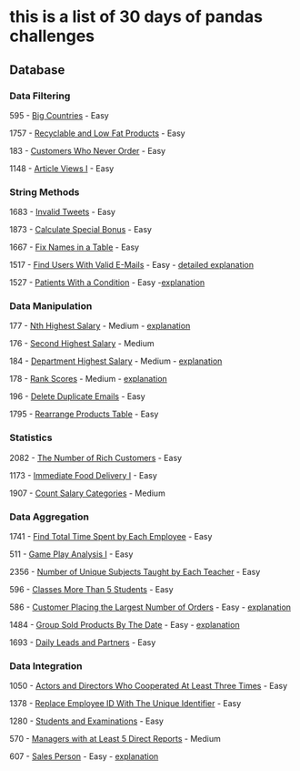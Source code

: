 # this is a list of 30 days of pandas challenges


## Database

### Data Filtering


595 - [Big Countries](https://leetcode.com/problems/big-countries/?envType=study-plan-v2&envId=30-days-of-pandas&lang=pythondata) - Easy

1757 - [Recyclable and Low Fat Products](https://leetcode.com/problems/recyclable-and-low-fat-products/?envType=study-plan-v2&envId=30-days-of-pandas&lang=pythondata) - Easy

183 - [Customers Who Never Order](https://leetcode.com/problems/customers-who-never-order/?envType=study-plan-v2&envId=30-days-of-pandas&lang=pythondata) - Easy

1148 - [Article Views I](https://leetcode.com/problems/article-views-i/?envType=study-plan-v2&envId=30-days-of-pandas&lang=pythondata) - Easy



### String Methods

1683 - [Invalid Tweets](https://leetcode.com/problems/invalid-tweets/submissions/?envType=study-plan-v2&envId=30-days-of-pandas&lang=pythondata) - Easy

1873 - [Calculate Special Bonus](https://leetcode.com/problems/calculate-special-bonus/?envType=study-plan-v2&envId=30-days-of-pandas&lang=pythondata) - Easy

1667 - [Fix Names in a Table](https://leetcode.com/problems/fix-names-in-a-table/submissions/?envType=study-plan-v2&envId=30-days-of-pandas&lang=pythondata) - Easy


1517 - [Find Users With Valid E-Mails](https://leetcode.com/problems/find-users-with-valid-e-mails/submissions/?envType=study-plan-v2&envId=30-days-of-pandas&lang=pythondata) - Easy - [detailed explanation](https://leetcode.com/problems/find-users-with-valid-e-mails/solutions/3853585/regex-explained-pandas-mysql-an-effortless-and-simple-approach-with-comments/?envType=study-plan-v2&envId=30-days-of-pandas&lang=pythondata) 

1527 - [Patients With a Condition](https://leetcode.com/problems/patients-with-a-condition/description/?envType=study-plan-v2&envId=30-days-of-pandas&lang=pythondata) - Easy -[explanation](https://leetcode.com/problems/patients-with-a-condition/solutions/3853981/pandas-mysql-an-effortless-and-simple-approach-with-comments-and-explanation/?envType=study-plan-v2&envId=30-days-of-pandas&lang=pythondata)


### Data Manipulation


177 - [Nth Highest Salary](https://leetcode.com/problems/nth-highest-salary/description/?envType=study-plan-v2&envId=30-days-of-pandas&lang=pythondata) - Medium - [explanation](https://leetcode.com/problems/nth-highest-salary/solutions/3858402/very-simple-and-clean-pandas-with-comments/?envType=study-plan-v2&envId=30-days-of-pandas&lang=pythondata)

176 - [Second Highest Salary](https://leetcode.com/problems/second-highest-salary/?envType=study-plan-v2&envId=30-days-of-pandas&lang=pythondata) - Medium

184 - [Department Highest Salary](https://leetcode.com/problems/department-highest-salary/description/?envType=study-plan-v2&envId=30-days-of-pandas&lang=pythondata) - Medium - [explanation](https://leetcode.com/problems/department-highest-salary/solutions/3861495/pandas-very-simple-step-by-step-process-detailed/?envType=study-plan-v2&envId=30-days-of-pandas&lang=pythondata)

178 - [Rank Scores](https://leetcode.com/problems/rank-scores/description/?envType=study-plan-v2&envId=30-days-of-pandas&lang=pythondata) - Medium - [explanation](https://leetcode.com/problems/rank-scores/solutions/3861595/pandas-simple-2-step-approach-additional-knowledge-at-the-end/?envType=study-plan-v2&envId=30-days-of-pandas&lang=pythondata)

196 - [Delete Duplicate Emails](https://leetcode.com/problems/delete-duplicate-emails/submissions/?envType=study-plan-v2&envId=30-days-of-pandas&lang=pythondata) - Easy

1795 - [Rearrange Products Table](https://leetcode.com/problems/rearrange-products-table/description/?envType=study-plan-v2&envId=30-days-of-pandas&lang=pythondata) - Easy


### Statistics


2082 - [The Number of Rich Customers](https://leetcode.com/problems/the-number-of-rich-customers/submissions/?envType=study-plan-v2&envId=30-days-of-pandas&lang=pythondata) - Easy

1173 - [Immediate Food Delivery I](https://leetcode.com/problems/immediate-food-delivery-i/description/?envType=study-plan-v2&envId=30-days-of-pandas&lang=pythondata) - Easy

1907 - [Count Salary Categories](https://leetcode.com/problems/count-salary-categories/description/?envType=study-plan-v2&envId=30-days-of-pandas&lang=pythondata) - Medium



### Data Aggregation

1741 - [Find Total Time Spent by Each Employee](https://leetcode.com/problems/find-total-time-spent-by-each-employee/description/?envType=study-plan-v2&envId=30-days-of-pandas&lang=pythondata) - Easy

511 - [Game Play Analysis I](https://leetcode.com/problems/game-play-analysis-i/description/?envType=study-plan-v2&envId=30-days-of-pandas&lang=pythondata) - Easy

2356 - [Number of Unique Subjects Taught by Each Teacher](https://leetcode.com/problems/number-of-unique-subjects-taught-by-each-teacher/?envType=study-plan-v2&envId=30-days-of-pandas&lang=pythondata) - Easy

596 - [Classes More Than 5 Students](https://leetcode.com/problems/classes-more-than-5-students/description/?envType=study-plan-v2&envId=30-days-of-pandas&lang=pythondata) - Easy

586 - [Customer Placing the Largest Number of Orders](https://leetcode.com/problems/customer-placing-the-largest-number-of-orders/description/?envType=study-plan-v2&envId=30-days-of-pandas&lang=pythondata) - Easy - [explanation](https://leetcode.com/problems/customer-placing-the-largest-number-of-orders/solutions/3899213/pandas-2-liner-very-straightforward/?envType=study-plan-v2&envId=30-days-of-pandas&lang=pythondata)


1484 - [Group Sold Products By The Date](https://leetcode.com/problems/group-sold-products-by-the-date/description/?envType=study-plan-v2&envId=30-days-of-pandas&lang=pythondata) - Easy - [explanation](https://leetcode.com/problems/group-sold-products-by-the-date/solutions/3896640/grouping-with-aggregations/?envType=study-plan-v2&envId=30-days-of-pandas&lang=pythondata)

1693 - [Daily Leads and Partners](https://leetcode.com/problems/daily-leads-and-partners/description/?envType=study-plan-v2&envId=30-days-of-pandas&lang=pythondata) - Easy



### Data Integration


1050 - [Actors and Directors Who Cooperated At Least Three Times](https://leetcode.com/problems/actors-and-directors-who-cooperated-at-least-three-times/description/?envType=study-plan-v2&envId=30-days-of-pandas&lang=pythondata) - Easy

1378 - [Replace Employee ID With The Unique Identifier](https://leetcode.com/problems/replace-employee-id-with-the-unique-identifier/description/?source=submission-noac) - Easy

1280 - [Students and Examinations](https://leetcode.com/problems/students-and-examinations/submissions/?envType=study-plan-v2&envId=30-days-of-pandas&lang=pythondata) - Easy

570 - [Managers with at Least 5 Direct Reports](https://leetcode.com/problems/managers-with-at-least-5-direct-reports/?envType=study-plan-v2&envId=30-days-of-pandas&lang=pythondata) - Medium

607 - [Sales Person](https://leetcode.com/problems/sales-person/description/?envType=study-plan-v2&envId=30-days-of-pandas&lang=pythondata) - Easy - [explanation](https://leetcode.com/problems/sales-person/solutions/3970324/pandas-easy-to-understand-properly-commented/?envType=study-plan-v2&envId=30-days-of-pandas&lang=pythondata)

